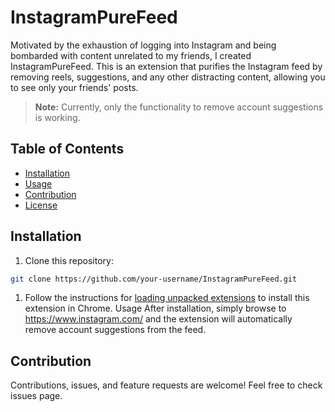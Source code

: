 # InstagramPureFeed

Motivated by the exhaustion of logging into Instagram and being bombarded with content unrelated to my friends, I created InstagramPureFeed. This is an extension that purifies the Instagram feed by removing reels, suggestions, and any other distracting content, allowing you to see only your friends' posts.

> **Note:** Currently, only the functionality to remove account suggestions is working.


## Table of Contents

- [Installation](#installation)
- [Usage](#usage)
- [Contribution](#contribution)
- [License](#license)

## Installation

1. Clone this repository:
```bash
git clone https://github.com/your-username/InstagramPureFeed.git
```

1. Follow the instructions for [loading unpacked extensions](https://developer.chrome.com/docs/extensions/mv3/getstarted/#manifest) to install this extension in Chrome.
Usage
After installation, simply browse to https://www.instagram.com/ and the extension will automatically remove account suggestions from the feed.

## Contribution
Contributions, issues, and feature requests are welcome! Feel free to check issues page.
